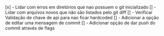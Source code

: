 [x] - Lidar com erros em diretórios que nao possuem o git inicializado
[] - Lidar com arquivos novos que não são listados pelo git diff
[] - Verificar Validação de chave de api para nao ficar hardcoded
[] - Adicionar a opção de editar uma mensagem de commit
[] - Adicionar opção de dar push do commit através de flags
